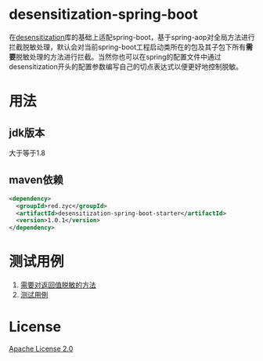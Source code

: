 # desensitization-spring-boot
在[desensitization](https://github.com/Allurx/desensitization)库的基础上适配spring-boot，基于spring-aop对全局方法进行拦截脱敏处理，默认会对当前spring-boot工程启动类所在的包及其子包下所有**需要**脱敏处理的方法进行拦截。当然你也可以在spring的配置文件中通过desensitization开头的配置参数编写自己的切点表达式以便更好地控制脱敏。
# 用法
## jdk版本
大于等于1.8
## maven依赖
```xml
<dependency>
  <groupId>red.zyc</groupId>
  <artifactId>desensitization-spring-boot-starter</artifactId>
  <version>1.0.1</version>
</dependency>
```
# 测试用例
1. [需要对返回值脱敏的方法](https://github.com/Allurx/desensitization-spring-boot/blob/master/desensitization-spring-boot-samples/desensitization-spring-boot-sample-web/src/main/java/red/zyc/desensitization/spring/boot/sample/web/controller/DesensitizationController.java)
2. [测试用例](https://github.com/Allurx/desensitization-spring-boot/blob/master/desensitization-spring-boot-samples/desensitization-spring-boot-sample-web/src/test/java/red/zyc/desensitization/spring/boot/sample/web/DesensitizationSpringBootSampleWebApplicationTests.java)
# License
[Apache License 2.0](https://github.com/Allurx/desensitization-spring-boot/blob/master/LICENSE.txt)
